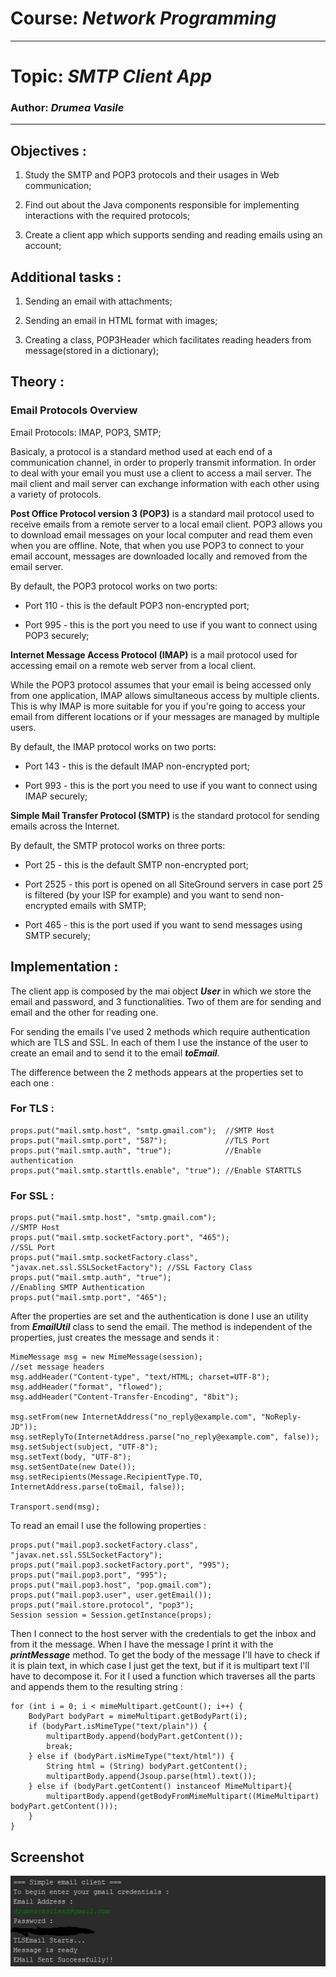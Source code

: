 # Course: *Network Programming*
------
# Topic: *SMTP Client App*
### Author: *Drumea Vasile*
------
## Objectives :
1. Study the SMTP and POP3 protocols and their usages in Web communication;

2. Find out about the Java components responsible for implementing interactions with the required protocols;

3. Create a client app which supports sending and reading emails using an account;

## Additional tasks :
1. Sending an email with attachments;

2. Sending an email in HTML format with images;

3. Creating a class, POP3Header which facilitates reading headers from message(stored in a dictionary);

## Theory :

### Email Protocols Overview

Email Protocols: IMAP, POP3, SMTP;

Basicaly, a protocol is a standard method used at each end of a communication channel, in order to properly transmit information. In order to deal with your email you must use a client to access a mail server. The mail client and mail server can exchange information with each other using a variety of protocols.

**Post Office Protocol version 3 (POP3)** is a standard mail protocol used to receive emails from a remote server to a local email client. POP3 allows you to download email messages on your local computer and read them even when you are offline. Note, that when you use POP3 to connect to your email account, messages are downloaded locally and removed from the email server.

By default, the POP3 protocol works on two ports:

  * Port 110 - this is the default POP3 non-encrypted port;
  
  * Port 995 - this is the port you need to use if you want to connect using POP3 securely;

**Internet Message Access Protocol (IMAP)** is a mail protocol used for accessing email on a remote web server from a local client. 

While the POP3 protocol assumes that your email is being accessed only from one application, IMAP allows simultaneous access by multiple clients. This is why IMAP is more suitable for you if you're going to access your email from different locations or if your messages are managed by multiple users.

By default, the IMAP protocol works on two ports:

  * Port 143 - this is the default IMAP non-encrypted port;
  
  * Port 993 - this is the port you need to use if you want to connect using IMAP securely;

**Simple Mail Transfer Protocol (SMTP)** is the standard protocol for sending emails across the Internet.

By default, the SMTP protocol works on three ports:

  * Port 25 - this is the default SMTP non-encrypted port;
  
  * Port 2525 - this port is opened on all SiteGround servers in case port 25 is filtered (by your ISP for example) and you want to send non-encrypted emails with SMTP;
  
  * Port 465 - this is the port used if you want to send messages using SMTP securely;

## Implementation :

The client app is composed by the mai object __*User*__ in which we store the email and password, and 3 functionalities. Two of them are for sending and email and the other for reading one. 

For sending the emails I've used 2 methods which require authentication which are TLS and SSL. In each of them I use the instance of the user to create an email and to send it to the email __*toEmail*__. 

The difference between the 2 methods appears at the properties set to each one : 

### For TLS :


~~~
props.put("mail.smtp.host", "smtp.gmail.com");  //SMTP Host
props.put("mail.smtp.port", "587");             //TLS Port
props.put("mail.smtp.auth", "true");            //Enable authentication
props.put("mail.smtp.starttls.enable", "true"); //Enable STARTTLS
~~~

### For SSL : 


~~~
props.put("mail.smtp.host", "smtp.gmail.com");                                //SMTP Host
props.put("mail.smtp.socketFactory.port", "465");                             //SSL Port
props.put("mail.smtp.socketFactory.class", "javax.net.ssl.SSLSocketFactory"); //SSL Factory Class
props.put("mail.smtp.auth", "true");                                          //Enabling SMTP Authentication
props.put("mail.smtp.port", "465"); 
~~~

After the properties are set and the authentication is done I use an utility from __*EmailUtil*__ class to send the email. The method is independent of the properties, just creates the message and sends it :

~~~
MimeMessage msg = new MimeMessage(session);
//set message headers
msg.addHeader("Content-type", "text/HTML; charset=UTF-8");
msg.addHeader("format", "flowed");
msg.addHeader("Content-Transfer-Encoding", "8bit");

msg.setFrom(new InternetAddress("no_reply@example.com", "NoReply-JD"));
msg.setReplyTo(InternetAddress.parse("no_reply@example.com", false));
msg.setSubject(subject, "UTF-8");
msg.setText(body, "UTF-8");
msg.setSentDate(new Date());
msg.setRecipients(Message.RecipientType.TO, InternetAddress.parse(toEmail, false));

Transport.send(msg);
~~~

To read an email I use the following properties : 

~~~
props.put("mail.pop3.socketFactory.class", "javax.net.ssl.SSLSocketFactory");
props.put("mail.pop3.socketFactory.port", "995");
props.put("mail.pop3.port", "995");
props.put("mail.pop3.host", "pop.gmail.com");
props.put("mail.pop3.user", user.getEmail());
props.put("mail.store.protocol", "pop3");
Session session = Session.getInstance(props);
~~~

Then I connect to the host server with the credentials to get the inbox and from it the message. When I have the message I print it with the __*printMessage*__ method. To get the body of the message I'll have to check if it is plain text, in which case I just get the text, but if it is multipart text I'll have to decompose it. For it I used a function which traverses all the parts and appends them to the resulting string : 


~~~
for (int i = 0; i < mimeMultipart.getCount(); i++) {
    BodyPart bodyPart = mimeMultipart.getBodyPart(i);
    if (bodyPart.isMimeType("text/plain")) {
        multipartBody.append(bodyPart.getContent());
        break;
    } else if (bodyPart.isMimeType("text/html")) {
        String html = (String) bodyPart.getContent();
        multipartBody.append(Jsoup.parse(html).text());
    } else if (bodyPart.getContent() instanceof MimeMultipart){
        multipartBody.append(getBodyFromMimeMultipart((MimeMultipart) bodyPart.getContent()));
    }
}
~~~

## Screenshot

![](img/Capture1.PNG)
